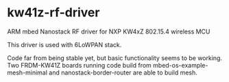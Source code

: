 # kw41z-rf-driver
ARM mbed Nanostack RF driver for NXP KW4xZ 802.15.4 wireless MCU

This driver is used with 6LoWPAN stack. 

Code far from being stable yet, but basic functionality seems to be working. Two FRDM-KW41Z boards running code build from mbed-os-example-mesh-minimal and nanostack-border-router are able to build mesh.

